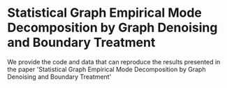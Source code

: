 # Statistical Graph Empirical Mode Decomposition by Graph Denoising and Boundary Treatment

We provide the code and data that can reproduce the results presented in the paper 'Statistical Graph Empirical Mode Decomposition by Graph Denoising and Boundary Treatment'
